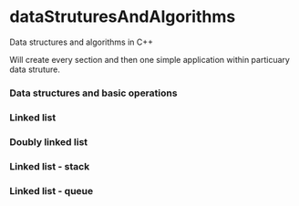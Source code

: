# dataStruturesAndAlgorithms

Data structures and algorithms in C++

Will create every section and then one simple application within particuary data struture.
<h3>Data structures and basic operations</h3>
<h3>Linked list</h3>
<h3>Doubly linked list</h3>
<h3>Linked list - stack</h3> 
<h3>Linked list - queue</h3> 
